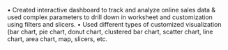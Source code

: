 •	Created interactive dashboard to track and analyze online sales data & used complex parameters to drill down in worksheet and customization using filters and slicers.
•	Used different types of customized visualization (bar chart, pie chart, donut chart, clustered bar chart, scatter chart, line chart, area chart, map, slicers, etc.
